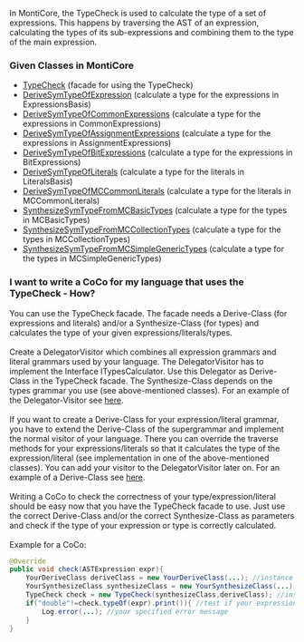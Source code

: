 In MontiCore, the TypeCheck is used to calculate the type of a set of expressions.
This happens by traversing the AST of an expression, calculating the types of its
sub-expressions and combining them to the type of the main expression.

### Given Classes in MontiCore

* [TypeCheck](TypeCheck.java) (facade for using the TypeCheck)
* [DeriveSymTypeOfExpression](DeriveSymTypeOfExpression.java) (calculate a type for the expressions in ExpressionsBasis)
* [DeriveSymTypeOfCommonExpressions](DeriveSymTypeOfCommonExpressions.java) (calculate a type for the expressions in CommonExpressions)
* [DeriveSymTypeOfAssignmentExpressions](DeriveSymTypeOfAssignmentExpressions.java) (calculate a type for the expressions in AssignmentExpressions)
* [DeriveSymTypeOfBitExpressions](DeriveSymTypeOfBitExpressions.java) (calculate a type for the expressions in BitExpressions)
* [DeriveSymTypeOfLiterals](DeriveSymTypeOfLiterals.java) (calculate a type for the literals in LiteralsBasis)
* [DeriveSymTypeOfMCCommonLiterals](DeriveSymTypeOfMCCommonLiterals.java) (calculate a type for the literals in MCCommonLiterals)
* [SynthesizeSymTypeFromMCBasicTypes](SynthesizeSymTypeFromMCBasicTypes.java) (calculate a type for the types in MCBasicTypes)
* [SynthesizeSymTypeFromMCCollectionTypes](SynthesizeSymTypeFromMCCollectionTypes.java) (calculate a type for the types in MCCollectionTypes)
* [SynthesizeSymTypeFromMCSimpleGenericTypes](SynthesizeSymTypeFromMCSimpleGenericTypes.java) (calculate a type for the types in MCSimpleGenericTypes)

### I want to write a CoCo for my language that uses the TypeCheck - How?

You can use the TypeCheck facade. The facade needs a Derive-Class (for expressions
and literals) and/or a Synthesize-Class (for types) and calculates the type of your
given expressions/literals/types.
<br/><br/>
Create a DelegatorVisitor which combines all expression grammars and literal grammars
used by your language. The DelegatorVisitor has to implement the Interface
ITypesCalculator. Use this Delegator as Derive-Class in the TypeCheck facade. The
Synthesize-Class depends on the types grammar you use (see above-mentioned classes).
For an example of the Delegator-Visitor see [here](../../../../../../test/java/de/monticore/types/check/DeriveSymTypeOfCombineExpressions.java).
<br/><br/>
If you want to create a Derive-Class for your expression/literal grammar, you have to
extend the Derive-Class of the supergrammar and implement the normal visitor of 
your language. There you can override the traverse methods for your expressions/literals
so that it calculates the type of the expression/literal (see implementation in one of the
above-mentioned classes). You can add your visitor to the DelegatorVisitor later on.
For an example of a Derive-Class see [here](DeriveSymTypeOfCommonExpressions.java).
<br/><br/>
Writing a CoCo to check the correctness of your type/expression/literal should be easy now that you
have the TypeCheck facade to use. Just use the correct Derive-Class and/or the correct
Synthesize-Class as parameters and check if the type of your expression or type is 
correctly calculated. <br/><br/>
Example for a CoCo:
```java
@Override
public void check(ASTExpression expr){
    YourDeriveClass deriveClass = new YourDeriveClass(...); //instance of your Derive-Class
    YourSynthesizeClass synthesizeClass = new YourSynthesizeClass(...); //instance of your Synthesize-Class
    TypeCheck check = new TypeCheck(synthesizeClass,deriveClass); //instance of the TypeCheck-facade, parameters are your Synthesize-Class and your Derive-Class
    if("double"!=check.typeOf(expr).print()){ //test if your expression is of the correct type (here: double)
        Log.error(...); //your specified error message
    }
}
```

